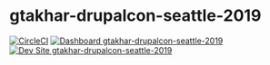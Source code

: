 # gtakhar-drupalcon-seattle-2019

[![CircleCI](https://circleci.com/gh/pantheon-training-org/gtakhar-drupalcon-seattle-2019.svg?style=shield)](https://circleci.com/gh/pantheon-training-org/gtakhar-drupalcon-seattle-2019)
[![Dashboard gtakhar-drupalcon-seattle-2019](https://img.shields.io/badge/dashboard-gtakhar_drupalcon_seattle_2019-yellow.svg)](https://dashboard.pantheon.io/sites/a852a819-f727-4dd2-af01-b6075f445e48#dev/code)
[![Dev Site gtakhar-drupalcon-seattle-2019](https://img.shields.io/badge/site-gtakhar_drupalcon_seattle_2019-blue.svg)](http://dev-gtakhar-drupalcon-seattle-2019.pantheonsite.io/)